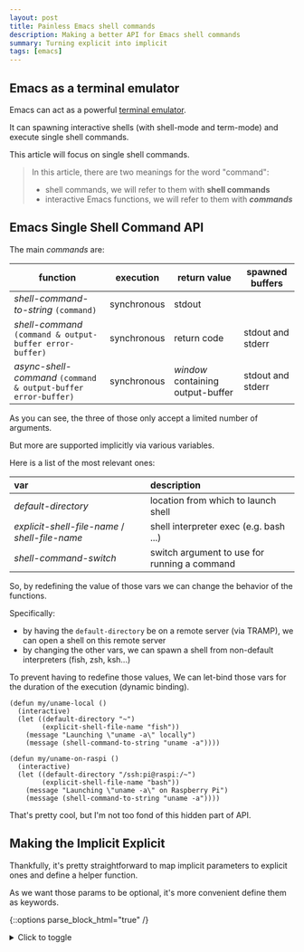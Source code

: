 ```yaml
---
layout: post
title: Painless Emacs shell commands
description: Making a better API for Emacs shell commands
summary: Turning explicit into implicit
tags: [emacs]
---
```


## Emacs as a terminal emulator

Emacs can act as a powerful [terminal emulator](https://www.gnu.org/software/emacs/manual/html_node/emacs/Shell.html).

It can spawning interactive shells (with shell-mode and term-mode) and execute single shell commands.

This article will focus on single shell commands.

>In this article, there are two meanings for the word "command":
> - shell commands, we will refer to them with **shell commands**
> - interactive Emacs functions, we will refer to them with **_commands_**


## Emacs Single Shell Command API

The main _commands_ are:

| function                                                       | execution   | return value                      | spawned buffers   |
| --                                                             | :--:        | --                                | --                |
| _shell-command-to-string_ `(command)`                          | synchronous | stdout                            |                   |
| _shell-command_ `(command & output-buffer error-buffer)`       | synchronous | return code                       | stdout and stderr |
| _async-shell-command_ `(command & output-buffer error-buffer)` | synchronous | _window_ containing output-buffer | stdout and stderr |

As you can see, the three of those only accept a limited number of arguments.

But more are supported implicitly via various variables.

Here is a list of the most relevant ones:

| var                                            | description                                  |
| :--                                            | :--                                          |
| _default-directory_                            | location from which to launch shell          |
| _explicit-shell-file-name_ / _shell-file-name_ | shell interpreter exec (e.g. bash ...)       |
| _shell-command-switch_                         | switch argument to use for running a command |

So, by redefining the value of those vars we can change the behavior of the functions.

Specifically:

- by having the `default-directory` be on a remote server (via TRAMP), we can open a shell on this remote server
- by changing the other vars, we can spawn a shell from non-default interpreters (fish, zsh, ksh...)

To prevent having to redefine those values, We can let-bind those vars for the duration of the execution (dynamic binding).

```emacs-lisp
(defun my/uname-local ()
  (interactive)
  (let ((default-directory "~")
        (explicit-shell-file-name "fish"))
    (message "Launching \"uname -a\" locally")
    (message (shell-command-to-string "uname -a"))))

(defun my/uname-on-raspi ()
  (interactive)
  (let ((default-directory "/ssh:pi@raspi:/~")
        (explicit-shell-file-name "bash"))
    (message "Launching \"uname -a\" on Raspberry Pi")
    (message (shell-command-to-string "uname -a"))))
```

That's pretty cool, but I'm not too fond of this hidden part of API.


## Making the Implicit Explicit

Thankfully, it's pretty straightforward to map implicit parameters to explicit ones and define a helper function.

As we want those params to be optional, it's more convenient define them as keywords.

{::options parse_block_html="true" /}
<details><summary markdown="span">Click to toggle</summary>
```emacs-lisp
;; ------------------------------------------------------------------------
;; VARS

(defvar prf-default-remote-shell-interpreter "/bin/bash")
(defvar prf-default-remote-shell-interpreter-args '("-c" "export EMACS=; export TERM=dumb; stty echo; bash"))
(defvar prf-default-remote-shell-interpreter-command-swith "-c")


;; ------------------------------------------------------------------------
;; HELPER

(defun prf-with-interpreter--normalize-path (path)
  "Normalize path, converting \\ into /."
  ;; REVIEW: shouldn't we just useinstead `convert-standard-filename'
  ;; or even `executable-find'?
  (subst-char-in-string ?\\ ?/ path))


(defun prf-with-interpreter--get-interpreter-name (interpreter)
  (file-name-nondirectory interpreter))


;; ------------------------------------------------------------------------
;; MAIN

(cl-defun prf-eval-with-interpreter (&key form path
                                          interpreter interpreter-args command-switch)
  (unless path
    (setq path default-directory))
  (unless (file-exists-p path)
    (error "Path %s doesn't seem to exist" path))

  (let* ((func
          (if (functionp form) form
            ;; Try to use the "current" lexical/dynamic mode for `form'.
            (eval `(lambda () ,form) lexical-binding)))
         (is-remote (file-remote-p path))
         (interpreter (or interpreter
                          (if is-remote
                              prf-default-remote-shell-interpreter
                            shell-file-name)))
         (interpreter (prf-with-interpreter--normalize-path interpreter))
         (interpreter-name (prf-with-interpreter--get-interpreter-name interpreter))
         (explicit-interpreter-args-var (intern (concat "explicit-" interpreter-name "-args")))
         (interpreter-args (or interpreter-args (when is-remote prf-default-remote-shell-interpreter-args)))
         (command-switch (or command-switch
                             (if is-remote
                                 prf-default-remote-shell-interpreter-command-swith
                               shell-command-switch))))

    (with-temp-buffer
      (let ((default-directory path)
            (shell-file-name interpreter)
            (explicit-shell-file-name interpreter)
            (shell-command-switch command-switch))
        (cl-progv
            (list explicit-interpreter-args-var)
            (list (or interpreter-args
                      (when (boundp explicit-interpreter-args-var)
                        (symbol-value explicit-interpreter-args-var))))
          (funcall func))))))
```
</details>
{::options parse_block_html="false" /}

Note that we are defining `prf-default-remote-shell-interpreter` to have a default interpreter different from local `shell-file-name`[^1].

This allows rewriting the `my/uname-local` example with:

```emacs-lisp
(defun my/uname-local ()
  (interactive)
  (prf-eval-with-interpreter
   :path "~"
   :interpreter "fish"
   :form
   '(progn
      (message "Launching \"uname -a\" locally")
      (message (shell-command-to-string "uname -a")))))
```

That's pretty cool, but having to quote _:form_ and wrap it in a `progn` is kinda cumbersome.

A macro wrapper to the rescue:

```emacs-lisp
(defmacro prf-with-interpreter (&rest args)
  (declare (indent 1) (debug t))
  `(prf-eval-with-interpreter
    :form (lambda () ,(plist-get args :form))
    :path ,(plist-get args :path)
    :interpreter ,(plist-get args :interpreter)
    :interpreter-args ,(plist-get args :interpreter-args)
    :command-switch ,(plist-get args :command-switch)))
```

Which allows us to rewrite it like so:

```emacs-lisp
(defun my/uname-local ()
  (interactive)
  (prf-with-interpreter
      :path "~"
      :interpreter "fish"
      :form
      (message "Launching \"uname -a\" locally")
      (message (shell-command-to-string "uname -a"))))
```

The code for `prf-with-interpreter` can be found in package [prf-with-interpreter](https://github.com/p3r7/prf-tramp/blob/master/prf-with-interpreter.el).


## Even better

Let's just spin off our own version of `shell-command-to-string`.

```emacs-lisp
(cl-defun prf/shell-command-to-string (command &key path interpreter command-switch)
  "Call CMD w/ `shell-command-to-string' on host and location described by PATH"
  (prf-with-interpreter
      :form (shell-command-to-string command)
      :path path
      :interpreter interpreter
      :command-switch command-switch))
```

Our example command becomes:

```emacs-lisp
(defun my/uname-local ()
  (interactive)
  (message "Launching \"uname -a\" locally")
  (prf/shell-command-to-string "uname -a"
                               :path "~"
                               :interpreter "fish"))
```

The code for `prf/shell-command-to-string` can be found in package [prf-shell-command](https://github.com/p3r7/prf-tramp/blob/master/prf-shell-command.el).


# Notes

[^1]: Indeed, we might want an exotic one locally (e.g. zsh) but would want a safer option for remote servers. Also, under Microsoft Windows, `shell-file-name` defaults to _cmdproxy.exe_ which is OK for local shells but sucks for remote ones...
